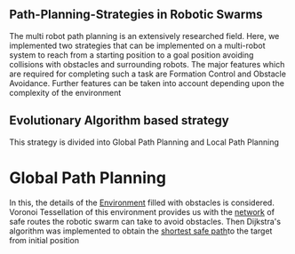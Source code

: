 ## Path-Planning-Strategies in Robotic Swarms
The multi robot path planning is an extensively researched field. Here, we implemented two strategies that can be implemented on a multi-robot system to reach from a starting position to a goal position avoiding collisions with obstacles and surrounding robots. The major features which are required for completing such a task are Formation Control and Obstacle Avoidance. Further features can be taken into account depending upon the complexity of the environment
## Evolutionary Algorithm based strategy
This strategy is divided into Global Path Planning and Local Path Planning
# Global Path Planning
In this, the details of the [Environment](/Images/Environment.jpg) filled with obstacles is considered. Voronoi Tessellation of this environment provides us with the [network](/Images/Tessellated.jpg) of safe routes the robotic swarm can take to avoid obstacles. Then Dijkstra's algorithm was implemented to obtain the [shortest safe path](/Images/shortest_safe.jpg)to the target from initial position


